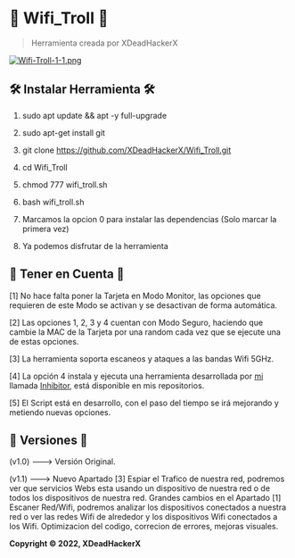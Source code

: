 # 🧨 Wifi_Troll 🧨

> Herramienta creada por XDeadHackerX

[![Wifi-Troll-1-1.png](https://i.postimg.cc/jqNPpFFj/Wifi-Troll-1-1.png)](https://postimg.cc/dDshd4vM)


## 🛠 Instalar Herramienta 🛠

1) sudo apt update && apt -y full-upgrade

2) sudo apt-get install git

3) git clone https://github.com/XDeadHackerX/Wifi_Troll.git

4) cd Wifi_Troll

5) chmod 777 wifi_troll.sh

6) bash wifi_troll.sh

7) Marcamos la opcion 0 para instalar las dependencias (Solo marcar la primera vez)

8) Ya podemos disfrutar de la herramienta

## 🎲 Tener en Cuenta 🎲

[1] No hace falta poner la Tarjeta en Modo Monitor, las opciones que requieren de este Modo se activan y se desactivan de forma automática.

[2] Las opciones 1, 2, 3 y 4 cuentan con Modo Seguro, haciendo que cambie la MAC de la Tarjeta por una random cada vez que se ejecute una de estas opciones.

[3] La herramienta soporta escaneos y ataques a las bandas Wifi 5GHz.

[4] La opción 4 instala y ejecuta una herramienta desarrollada por [mi](https://github.com/XDeadHackerX) llamada [Inhibitor](https://github.com/XDeadHackerX/Inhibitor), está disponible en mis repositorios.

[5] El Script está en desarrollo, con el paso del tiempo se irá mejorando y metiendo nuevas opciones.

## 🔎 Versiones 🔎

(v1.0) --->   Versión Original.

(v1.1) --->   Nuevo Apartado [3] Espiar el Trafico de nuestra red, podremos ver que servicios Webs esta usando un dispositivo de nuestra red o de todos los dispositivos de nuestra red. Grandes cambios en el Apartado [1] Escaner Red/Wifi, podremos analizar los dispositivos conectados a nuestra red o ver las redes Wifi de alrededor y los dispositivos Wifi conectados a los Wifi. Optimizacion del codigo, correcion de errores, mejoras visuales.

**Copyright © 2022, XDeadHackerX**
